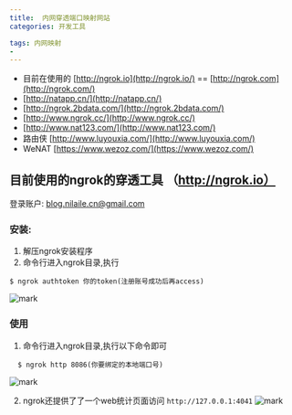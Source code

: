 ```yaml
---
title:  内网穿透端口映射网站
categories: 开发工具

tags: 内网映射
- 
---
```

*   目前在使用的 [http://ngrok.io](http://ngrok.io/) == [http://ngrok.com](http://ngrok.com/)
*   [http://natapp.cn/](http://natapp.cn/)
*   [http://ngrok.2bdata.com/](http://ngrok.2bdata.com/)
*   [http://www.ngrok.cc/](http://www.ngrok.cc/)
*   [http://www.nat123.com/](http://www.nat123.com/)
*   路由侠 [http://www.luyouxia.com/](http://www.luyouxia.com/)
*   WeNAT [https://www.wezoz.com/](https://www.wezoz.com/)


## 目前使用的ngrok的穿透工具 （http://ngrok.io）
登录账户: blog.nilaile.cn@gmail.com

### 安装:
1. 解压ngrok安装程序
2. 命令行进入ngrok目录,执行 
```language
$ ngrok authtoken 你的token(注册账号成功后再access)
```
![mark](http://blog.nilaile.cn/blog/20190620/X8hi37QWJdYb.png)


### 使用
1. 命令行进入ngrok目录,执行以下命令即可
```
  $ ngrok http 8086(你要绑定的本地端口号)
```

![mark](http://blog.nilaile.cn/blog/20190620/AVYDzWYdp4Da.png)   

  2. ngrok还提供了了一个web统计页面访问 `http://127.0.0.1:4041`
![mark](http://blog.nilaile.cn/blog/20190620/O8SdOI5aOtDh.png)


